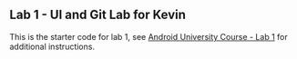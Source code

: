## Lab 1 - UI and Git Lab for Kevin

This is the starter code for lab 1, see [Android University Course - Lab 1](https://courses.codepath.org/courses/android_university/unit/1#!exercises) for additional instructions.
